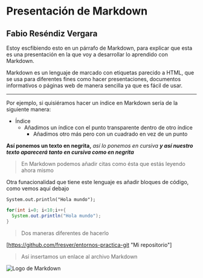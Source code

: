 # Presentación de Markdown
## Fabio Reséndiz Vergara 

Estoy escfibiendo esto en un párrafo de Markdown, para explicar que esta es una presentación en la que voy a desarrollar lo aprendido con Markdown.

Markdown es un lenguaje de marcado con etiquetas parecido a HTML, que se usa para diferentes fines como hacer presentaciones, documentos informativos o páginas web de manera sencilla ya que es fácil de usar.

***

Por ejemplo, si quisiéramos hacer un índice en Markdown sería de la siguiente manera:

* Índice
  - Añadimos un índice con el punto transparente dentro de otro índice
    * Añadimos otro más pero con un cuadrado en vez de un punto

**Así ponemos un texto en negrita,** _así lo ponemos en cursiva_ ***y así nuestro texto aparecerá tanto en cursiva como en negrita***

> En Markdown podemos añadir citas como ésta que estás leyendo ahora mismo

Otra funacionalidad que tiene este lenguaje es añadir bloques de código, como vemos aquí debajo

`System.out.println("Hola mundo");`

~~~java 
for(int i=0; i<10;i++{
  System.out.println("Hola mundo");
}
~~~

> Dos maneras diferentes de hacerlo

[https://github.com/fresver/entornos-practica-git "Mi repositorio"]

> Así insertamos un enlace al archivo Markdown

![Logo de Markdown]([https://static-00.iconduck.com/assets.00/markdown-icon-1024x1024-0q72det7.png](https://uxwing.com/wp-content/themes/uxwing/download/brands-and-social-media/markdown-icon.png) "Logo de Markdown")
